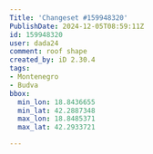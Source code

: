 ```yaml
---
Title: 'Changeset #159948320'
PublishDate: 2024-12-05T08:59:11Z
id: 159948320
user: dada24
comment: roof shape
created_by: iD 2.30.4
tags:
- Montenegro
- Budva
bbox:
  min_lon: 18.8436655
  min_lat: 42.2887348
  max_lon: 18.8485371
  max_lat: 42.2933721

---
```

